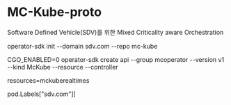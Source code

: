 # MC-Kube-proto
Software Defined Vehicle(SDV)를 위한 Mixed Criticality aware Orchestration

operator-sdk init --domain sdv.com --repo mc-kube

CGO_ENABLED=0 operator-sdk create api --group mcoperator --version v1 --kind McKube --resource --controller

resources=mckuberealtimes

pod.Labels["sdv.com"]]
